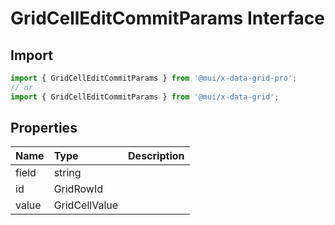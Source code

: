 # GridCellEditCommitParams Interface

<p class="description"></p>

## Import

```js
import { GridCellEditCommitParams } from '@mui/x-data-grid-pro';
// or
import { GridCellEditCommitParams } from '@mui/x-data-grid';
```

## Properties

| Name                                 | Type                                         | Description |
| :----------------------------------- | :------------------------------------------- | :---------- |
| <span class="prop-name">field</span> | <span class="prop-type">string</span>        |             |
| <span class="prop-name">id</span>    | <span class="prop-type">GridRowId</span>     |             |
| <span class="prop-name">value</span> | <span class="prop-type">GridCellValue</span> |             |

